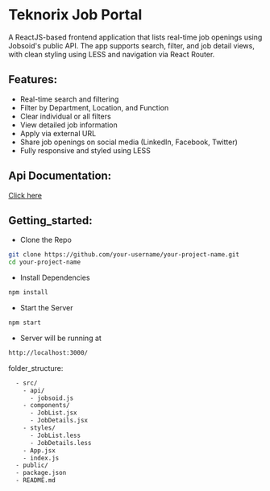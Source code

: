 #  Teknorix Job Portal
  A ReactJS-based frontend application that lists real-time job openings using Jobsoid's public API. 
  The app supports search, filter, and job detail views, with clean styling using LESS and navigation via React Router.

## Features:
  -  Real-time search and filtering
  -  Filter by Department, Location, and Function
  -  Clear individual or all filters
  -  View detailed job information
  -  Apply via external URL
  -  Share job openings on social media (LinkedIn, Facebook, Twitter)
  -  Fully responsive and styled using LESS

## Api Documentation:
  [Click here](https://apidocs.jobsoid.com/)

## Getting_started:
- Clone the Repo
```bash
git clone https://github.com/your-username/your-project-name.git
cd your-project-name
```
- Install Dependencies  
```bash
npm install
```
- Start the Server
```bash
npm start
```
- Server will be running at
```bash
http://localhost:3000/
```
  
folder_structure:
```bash
  - src/
    - api/
      - jobsoid.js
    - components/
      - JobList.jsx
      - JobDetails.jsx
    - styles/
      - JobList.less
      - JobDetails.less
    - App.jsx
    - index.js
  - public/
  - package.json
  - README.md
```



